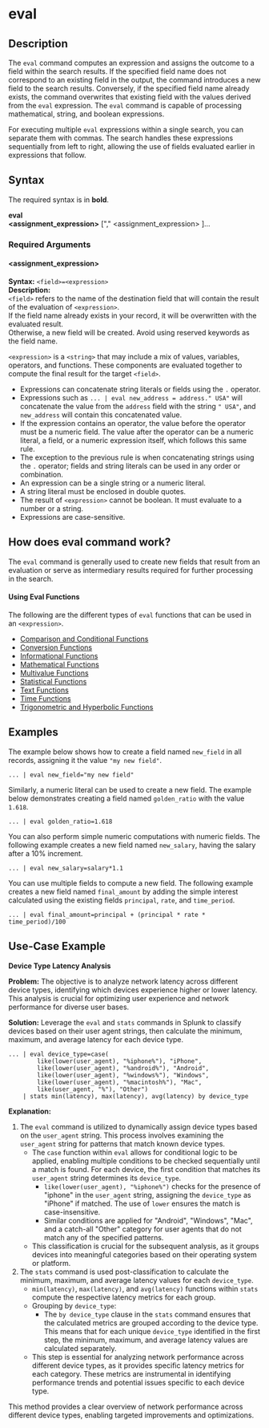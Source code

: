 # eval

## Description

The `eval` command computes an expression and assigns the outcome to a field within the search results. If the specified field name does not correspond to an existing field in the output, the command introduces a new field to the search results. Conversely, if the specified field name already exists, the command overwrites that existing field with the values derived from the `eval` expression. The `eval` command is capable of processing mathematical, string, and boolean expressions.

For executing multiple `eval` expressions within a single search, you can separate them with commas. The search handles these expressions sequentially from left to right, allowing the use of fields evaluated earlier in expressions that follow.

## Syntax

The required syntax is in **bold**.

**eval**\
**\<assignment_expression\>** ["," \<assignment_expression\> ]...

### Required Arguments

#### \<assignment_expression\>

**Syntax:** `<field>=<expression>`\
**Description:** \
`<field>` refers to the name of the destination field that will contain the result of the evaluation of `<expression>`.\
If the field name already exists in your record, it will be overwritten with the evaluated result.\
Otherwise, a new field will be created. Avoid using reserved keywords as the field name.

`<expression>` is a `<string>` that may include a mix of values, variables, operators, and functions. These components are evaluated together to compute the final result for the target `<field>`.
- Expressions can concatenate string literals or fields using the `.` operator.
- Expressions such as `... | eval new_address = address." USA"` will concatenate the value from the `address` field with the string `" USA"`, and `new_address` will contain this concatenated value.
- If the expression contains an operator, the value before the operator must be a numeric field. The value after the operator can be a numeric literal, a field, or a numeric expression itself, which follows this same rule.
- The exception to the previous rule is when concatenating strings using the `.` operator; fields and string literals can be used in any order or combination.
- An expression can be a single string or a numeric literal.
- A string literal must be enclosed in double quotes.
- The result of `<expression>` cannot be boolean. It must evaluate to a number or a string.
- Expressions are case-sensitive.

## How does eval command work?

The `eval` command is generally used to create new fields that result from an evaluation or serve as intermediary results required for further processing in the search.

#### Using Eval Functions

The following are the different types of `eval` functions that can be used in an `<expression>`.

- [Comparison and Conditional Functions](evaluation-functions/comparison-conditional-functions.md)
- [Conversion Functions](evaluation-functions/conversion-functions.md)
- [Informational Functions](evaluation-functions/informational-functions.md)
- [Mathematical Functions](evaluation-functions/mathematical-functions.md)
- [Multivalue Functions](evaluation-functions/multivalue-functions.md)
- [Statistical Functions](evaluation-functions/statistical-functions.md)
- [Text Functions](evaluation-functions/text-functions.md)
- [Time Functions](evaluation-functions/time-functions.md)
- [Trigonometric and Hyperbolic Functions](evaluation-functions/trig-hyperbolic-functions.md)


## Examples

The example below shows how to create a field named `new_field` in all records, assigning it the value `"my new field"`.
```
... | eval new_field="my new field"
```
Similarly, a numeric literal can be used to create a new field. The example below demonstrates creating a field named `golden_ratio` with the value `1.618`.
```
... | eval golden_ratio=1.618
```

You can also perform simple numeric computations with numeric fields. The following example creates a new field named `new_salary`, having the salary after a 10% increment.
```
... | eval new_salary=salary*1.1
```

You can use multiple fields to compute a new field. The following example creates a new field named `final_amount` by adding the simple interest calculated using the existing fields `principal`, `rate`, and `time_period`.
```
... | eval final_amount=principal + (principal * rate * time_period)/100
```


## Use-Case Example 

**Device Type Latency Analysis**

**Problem:** The objective is to analyze network latency across different device types, identifying which devices experience higher or lower latency. This analysis is crucial for optimizing user experience and network performance for diverse user bases.

**Solution:** Leverage the `eval` and `stats` commands in Splunk to classify devices based on their user agent strings, then calculate the minimum, maximum, and average latency for each device type.

```
... | eval device_type=case( 
        like(lower(user_agent), "%iphone%"), "iPhone", 
        like(lower(user_agent), "%android%"), "Android", 
        like(lower(user_agent), "%windows%"), "Windows", 
        like(lower(user_agent), "%macintosh%"), "Mac", 
        like(user_agent, "%"), "Other") 
    | stats min(latency), max(latency), avg(latency) by device_type
```


**Explanation:**
1. The `eval` command is utilized to dynamically assign device types based on the `user_agent` string. This process involves examining the `user_agent` string for patterns that match known device types.
   - The `case` function within `eval` allows for conditional logic to be applied, enabling multiple conditions to be checked sequentially until a match is found. For each device, the first condition that matches its `user_agent` string determines its `device_type`.
     - `like(lower(user_agent), "%iphone%")` checks for the presence of "iphone" in the `user_agent` string, assigning the `device_type` as "iPhone" if matched. The use of `lower` ensures the match is case-insensitive.
     - Similar conditions are applied for "Android", "Windows", "Mac", and a catch-all "Other" category for user agents that do not match any of the specified patterns.
   - This classification is crucial for the subsequent analysis, as it groups devices into meaningful categories based on their operating system or platform.
2. The `stats` command is used post-classification to calculate the minimum, maximum, and average latency values for each `device_type`.
     - `min(latency)`, `max(latency)`, and `avg(latency)` functions within `stats` compute the respective latency metrics for each group.
   - Grouping by `device_type`:
     - The `by device_type` clause in the `stats` command ensures that the calculated metrics are grouped according to the device type. This means that for each unique `device_type` identified in the first step, the minimum, maximum, and average latency values are calculated separately.
   - This step is essential for analyzing network performance across different device types, as it provides specific latency metrics for each category. These metrics are instrumental in identifying performance trends and potential issues specific to each device type.

This method provides a clear overview of network performance across different device types, enabling targeted improvements and optimizations.






